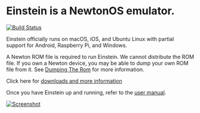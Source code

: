 # Einstein is a NewtonOS emulator.

[![Build Status](https://travis-ci.org/pguyot/Einstein.svg?branch=master)](https://travis-ci.org/pguyot/Einstein)

Einstein officially runs on macOS, iOS, and Ubuntu Linux with partial support for Android, Raspberry Pi, and Windows. 

A Newton ROM file is required to run Einstein.  We cannot distribute the ROM file.  If you own a Newton device, you may be able to dump your own ROM file from it.  See [Dumping The Rom](../../wiki/Dumping-The-Rom) for more information.

Click here for [downloads and more information](../../wiki)

Once you have Einstein up and running, refer to the [user manual](https://github.com/pguyot/Einstein/blob/master/Documentation/UserManual.pdf).

[![Screenshot](https://raw.githubusercontent.com/pguyot/Einstein/master/Screenshots/Mac%202015-06-29.png)](https://raw.githubusercontent.com/pguyot/Einstein/master/Screenshots/Mac%202015-06-29.png)
